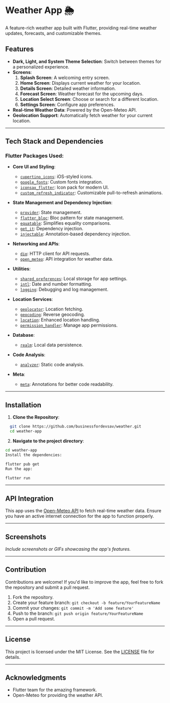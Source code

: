 # Weather App 🌦️

A feature-rich weather app built with Flutter, providing real-time weather updates, forecasts, and customizable themes.

## Features

- **Dark, Light, and System Theme Selection**: Switch between themes for a personalized experience.
- **Screens**:
  1. **Splash Screen**: A welcoming entry screen.
  2. **Home Screen**: Displays current weather for your location.
  3. **Details Screen**: Detailed weather information.
  4. **Forecast Screen**: Weather forecast for the upcoming days.
  5. **Location Select Screen**: Choose or search for a different location.
  6. **Settings Screen**: Configure app preferences.
- **Real-time Weather Data**: Powered by the Open-Meteo API.
- **Geolocation Support**: Automatically fetch weather for your current location.

---

## Tech Stack and Dependencies

### Flutter Packages Used:

- **Core UI and Styling**:

  - [`cupertino_icons`](https://pub.dev/packages/cupertino_icons): iOS-styled icons.
  - [`google_fonts`](https://pub.dev/packages/google_fonts): Custom fonts integration.
  - [`iconsax_flutter`](https://pub.dev/packages/iconsax_flutter): Icon pack for modern UI.
  - [`custom_refresh_indicator`](https://pub.dev/packages/custom_refresh_indicator): Customizable pull-to-refresh animations.

- **State Management and Dependency Injection**:

  - [`provider`](https://pub.dev/packages/provider): State management.
  - [`flutter_bloc`](https://pub.dev/packages/flutter_bloc): Bloc pattern for state management.
  - [`equatable`](https://pub.dev/packages/equatable): Simplifies equality comparisons.
  - [`get_it`](https://pub.dev/packages/get_it): Dependency injection.
  - [`injectable`](https://pub.dev/packages/injectable): Annotation-based dependency injection.

- **Networking and APIs**:

  - [`dio`](https://pub.dev/packages/dio): HTTP client for API requests.
  - [`open_meteo`](https://pub.dev/packages/open_meteo): API integration for weather data.

- **Utilities**:

  - [`shared_preferences`](https://pub.dev/packages/shared_preferences): Local storage for app settings.
  - [`intl`](https://pub.dev/packages/intl): Date and number formatting.
  - [`logging`](https://pub.dev/packages/logging): Debugging and log management.

- **Location Services**:

  - [`geolocator`](https://pub.dev/packages/geolocator): Location fetching.
  - [`geocoding`](https://pub.dev/packages/geocoding): Reverse geocoding.
  - [`location`](https://pub.dev/packages/location): Enhanced location handling.
  - [`permission_handler`](https://pub.dev/packages/permission_handler): Manage app permissions.

- **Database**:

  - [`realm`](https://pub.dev/packages/realm): Local data persistence.

- **Code Analysis**:

  - [`analyzer`](https://pub.dev/packages/analyzer): Static code analysis.

- **Meta**:
  - [`meta`](https://pub.dev/packages/meta): Annotations for better code readability.

---

## Installation

1. **Clone the Repository**:

```bash
  git clone https://github.com/businessfordevsav/weather.git
  cd weather-app
```

2. **Navigate to the project directory**:

```bash
cd weather-app
Install the dependencies:
```

```bash
flutter pub get
Run the app:
```

```bash
flutter run
```

---

## API Integration

This app uses the [Open-Meteo API](https://open-meteo.com/) to fetch real-time weather data. Ensure you have an active internet connection for the app to function properly.

---

## Screenshots

_Include screenshots or GIFs showcasing the app's features._

---

## Contribution

Contributions are welcome! If you'd like to improve the app, feel free to fork the repository and submit a pull request.

1. Fork the repository.
2. Create your feature branch: `git checkout -b feature/YourFeatureName`
3. Commit your changes: `git commit -m 'Add some feature'`
4. Push to the branch: `git push origin feature/YourFeatureName`
5. Open a pull request.

---

## License

This project is licensed under the MIT License. See the [LICENSE](LICENSE) file for details.

---

## Acknowledgments

- Flutter team for the amazing framework.
- Open-Meteo for providing the weather API.
